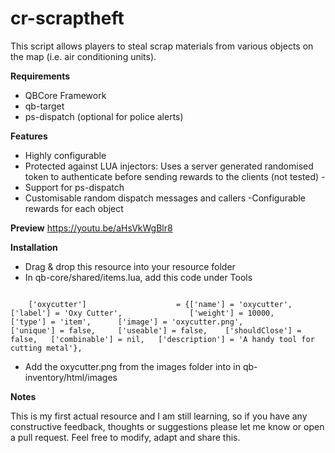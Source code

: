 # cr-scraptheft

This script allows players to steal scrap materials from various objects on the map (i.e. air conditioning units).

**Requirements**

* QBCore Framework 
* qb-target
* ps-dispatch (optional for police alerts)

**Features**

* Highly configurable
* Protected against LUA injectors: Uses a server generated randomised token to authenticate before sending rewards to the clients (not tested) -
* Support for ps-dispatch
* Customisable random dispatch messages and callers -Configurable rewards for each object

**Preview**
https://youtu.be/aHsVkWgBlr8



**Installation**

* Drag & drop this resource into your resource folder
* In qb-core/shared/items.lua, add this code under Tools
```

	['oxycutter'] 				 	 = {['name'] = 'oxycutter', 			    	['label'] = 'Oxy Cutter', 				['weight'] = 10000, 	['type'] = 'item', 		['image'] = 'oxycutter.png', 			['unique'] = false, 	['useable'] = false, 	['shouldClose'] = false,   ['combinable'] = nil,   ['description'] = 'A handy tool for cutting metal'},
```

* Add the oxycutter.png from the images folder into in qb-inventory/html/images

**Notes**

This is my first actual resource and I am still learning, so if you have any constructive feedback, thoughts or suggestions please let me know or open a pull request. Feel free to modify, adapt and share this.
